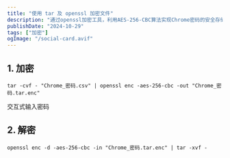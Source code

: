 ```yaml
---
title: "使用 tar 及 openssl 加密文件"
description: "通过openssl加密工具，利用AES-256-CBC算法实现Chrome密码的安全存储与解密，有效保护敏感信息。"
publishDate: "2024-10-29"
tags: ["加密"]
ogImage: "/social-card.avif"
---
```


<!-- more --> 

## 1. 加密
```
tar -cvf - "Chrome_密码.csv" | openssl enc -aes-256-cbc -out "Chrome_密码.tar.enc"
```
交互式输入密码

## 2. 解密
```
openssl enc -d -aes-256-cbc -in "Chrome_密码.tar.enc" | tar -xvf -
```